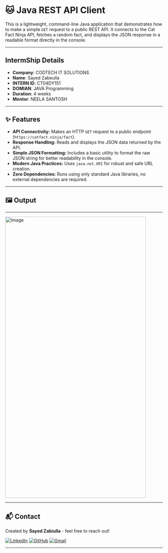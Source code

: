 # 🐱 Java REST API Client 

This is a lightweight, command-line Java application that demonstrates how to make a simple `GET` request to a public REST API. It connects to the Cat Fact Ninja API, fetches a random fact, and displays the JSON response in a readable format directly in the console.

---
## IntermShip Details

* **Company**: CODTECH IT SOLUTIONS
* **Name**: Sayed Zabeulla
* **INTERN ID**: CT04DY151
* **DOMIAN**: JAVA Programming
* **Duration**: 4 weeks
* **Mentor**: NEELA SANTOSH
---
## ✨ Features

* **API Connectivity:** Makes an HTTP `GET` request to a public endpoint (`https://catfact.ninja/fact`).
* **Response Handling:** Reads and displays the JSON data returned by the API.
* **Simple JSON Formatting:** Includes a basic utility to format the raw JSON string for better readability in the console.
* **Modern Java Practices:** Uses `java.net.URI` for robust and safe URL creation.
* **Zero Dependencies:** Runs using only standard Java libraries, no external dependencies are required.
---
## 🖼️ Output
---
<img width="450" height="900" alt="Image" src="https://github.com/user-attachments/assets/e3c8b622-18c2-4150-a408-d8f4e221ff6c" />

---
## 📬 Contact

Created by **Sayed Zabiulla** - feel free to reach out!

[![LinkedIn](https://img.shields.io/badge/LinkedIn-Sayed%20Zabiulla-blue?style=for-the-badge&logo=linkedin)](https://www.linkedin.com/in/sayed-zabiulla-b5bb0536b/)
[![GitHub](https://img.shields.io/badge/GitHub-SayedZabiulla-grey?style=for-the-badge&logo=github)](https://github.com/SayedZabiulla)
[![Gmail](https://img.shields.io/badge/Gmail-sayedzabeulla@gmail.com-red?style=for-the-badge&logo=gmail)](mailto:sayedzabeulla@gmail.com)

---
